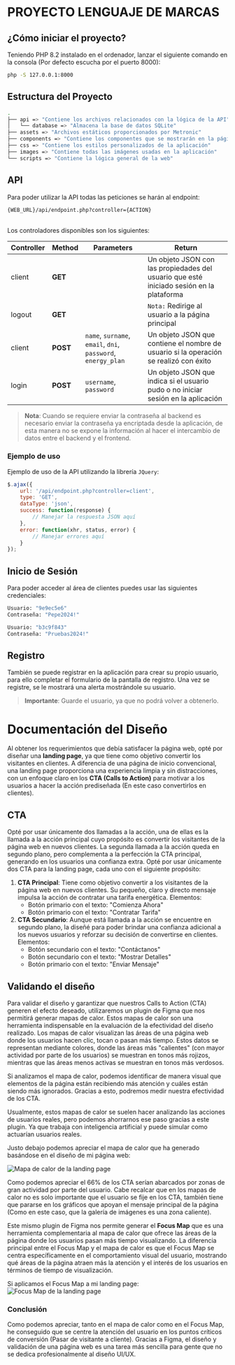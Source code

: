 # PROYECTO LENGUAJE DE MARCAS

## ¿Cómo iniciar el proyecto?

Teniendo PHP 8.2 instalado en el ordenador, lanzar el siguiente comando en la consola (Por defecto escucha por el puerto 8000):

```bash
php -S 127.0.0.1:8000
```

## Estructura del Proyecto
```bash
.
├── api => "Contiene los archivos relacionados con la lógica de la API"
│   └── database => "Almacena la base de datos SQLite"
├── assets => "Archivos estáticos proporcionados por Metronic"
├── components => "Contiene los componentes que se mostrarán en la página de inicio"
├── css => "Contiene los estilos personalizados de la aplicación"
├── images => "Contiene todas las imágenes usadas en la aplicación"
└── scripts => "Contiene la lógica general de la web"
```

## API
Para poder utilizar la API todas las peticiones se harán al endpoint:
```bash
{WEB_URL}/api/endpoint.php?controller={ACTION}
```
\
Los controladores disponibles son los siguientes:

| Controller | Method   | Parameters                                                   | Return                                                                                   |
|------------|----------|--------------------------------------------------------------|------------------------------------------------------------------------------------------|
| client     | **GET**  |                                                              | Un objeto JSON con las propiedades del usuario que esté iniciado sesión en la plataforma |
| logout     | **GET**  |                                                              | `Nota:` Redirige al usuario a la página principal                                        |
| client     | **POST** | `name`, `surname`, `email`, `dni`, `password`, `energy_plan` | Un objeto JSON que contiene el nombre de usuario si la operación se realizó con éxito    |
| login      | **POST** | `username`, `password`                                       | Un objeto JSON que indica si el usuario pudo o no iniciar sesión en la aplicación        |

>**Nota**: Cuando se requiere enviar la contraseña al backend es necesario enviar la contraseña ya encriptada desde la aplicación, de esta manera no se expone la información al hacer el intercambio de datos entre el backend y el frontend.

### Ejemplo de uso
Ejemplo de uso de la API utilizando la librería `JQuery`:
```js
$.ajax({
    url: '/api/endpoint.php?controller=client',
    type: 'GET',
    dataType: 'json',
    success: function(response) {
        // Manejar la respuesta JSON aquí
    },
    error: function(xhr, status, error) {
        // Manejar errores aquí
    }
});
```

## Inicio de Sesión
Para poder acceder al área de clientes puedes usar las siguientes credenciales:

```bash
Usuario: "9e9ec5e6"
Contraseña: "Pepe2024!"
```

```bash
Usuario: "b3c9f843"
Contraseña: "Pruebas2024!"
```

## Registro
También se puede registrar en la aplicación para crear su propio usuario, para ello completar el formulario de la
pantalla de registro. Una vez se registre, se le mostrará una alerta mostrándole su usuario.
>**Importante**: Guarde el usuario, ya que no podrá volver a obtenerlo.

# Documentación del Diseño
Al obtener los requerimientos que debía satisfacer la página web, opté por diseñar una **landing page**, ya que tiene como objetivo convertir los visitantes en clientes. A diferencia de una página de inicio convencional, una landing page proporciona una experiencia limpia y sin distracciones, con un enfoque claro en los **CTA (Calls to Action)** para motivar a los usuarios a hacer la acción prediseñada (En este caso convertirlos en clientes).

## CTA
Opté por usar únicamente dos llamadas a la acción, una de ellas es la llamada a la acción principal cuyo propósito es convertir los visitantes de la página web en nuevos clientes. La segunda llamada a la acción queda en segundo plano, pero complementa a la perfección la CTA principal, generando en los usuarios una confianza extra.
Opté por usar únicamente dos CTA para la landing page, cada uno con el siguiente propósito:

1. **CTA Principal**: Tiene como objetivo convertir a los visitantes de la página web en nuevos clientes. Su pequeño, claro y directo mensaje impulsa la acción de contratar una tarifa energética. Elementos:
    *  Botón primario con el texto: "Comienza Ahora"
    *  Botón primario con el texto: "Contratar Tarifa"
2. **CTA Secundario**: Aunque está llamada a la acción se encuentre en segundo plano, la diseñé para poder brindar una confianza adicional a los nuevos usuarios y reforzar su decisión de convertirse en clientes. Elementos:
    *  Botón secundario con el texto: "Contáctanos"
    *  Botón secundario con el texto: "Mostrar Detalles"
    *  Botón primario con el texto: "Enviar Mensaje"

## Validando el diseño
Para validar el diseño y garantizar que nuestros Calls to Action (CTA) generen el efecto deseado, utilizaremos un plugin de Figma que nos permitirá generar mapas de calor. 
Estos mapas de calor son una herramienta indispensable en la evaluación de la efectividad del diseño realizado.
Los mapas de calor visualizan las áreas de una página web donde los usuarios hacen clic, tocan o pasan más tiempo. 
Estos datos se representan mediante colores, donde las áreas más "calientes" (con mayor actividad por parte de los usuarios) se muestran en tonos más rojizos, mientras que las áreas menos activas se muestran en tonos más verdosos.

Si analizamos el mapa de calor, podemos identificar de manera visual que elementos de la página están recibiendo más atención y cuáles están siendo más ignorados.
Gracias a esto, podremos medir nuestra efectividad de los CTA. 

Usualmente, estos mapas de calor se suelen hacer analizando las acciones de usuarios reales, pero podemos ahorrarnos ese paso gracias a este plugin.
Ya que trabaja con inteligencia artificial y puede simular como actuarían usuarios reales.

Justo debajo podemos apreciar el mapa de calor que ha generado basándose en el diseño de mi página web:

![Mapa de calor de la landing page](images/docs/heatmap.png)

Como podemos apreciar el 66% de los CTA serían abarcados por zonas de gran actividad por parte del usuario. 
Cabe recalcar que en los mapas de calor no es solo importante que el usuario se fije en los CTA, también tiene
que pararse en los gráficos que apoyan el mensaje principal de la página (Como en este caso, que la galería de imágenes es una zona caliente).

Este mismo plugin de Figma nos permite generar el **Focus Map** que es una herramienta complementaria al mapa de calor que ofrece
las áreas de la página donde los usuarios pasan más tiempo visualizando. La diferencia principal entre el Focus Map y el mapa de calor es que el Focus Map se centra específicamente en el comportamiento visual del usuario, mostrando qué áreas de la página atraen más la atención y el interés de los usuarios en términos de tiempo de visualización.

Si aplicamos el Focus Map a mi landing page:
![Focus Map de la landing page](images/docs/focus_map.png)

### Conclusión
Como podemos apreciar, tanto en el mapa de calor como en el Focus Map, he conseguido que se centre la atención del usuario
en los puntos críticos de conversión (Pasar de visitante a cliente). Gracias a Figma, el diseño y validación de una página web
es una tarea más sencilla para gente que no se dedica profesionalmente al diseño UI/UX.